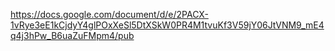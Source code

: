https://docs.google.com/document/d/e/2PACX-1vRye3eE1kCjdyY4glPOxXeSl5DtXSkW0PR4M1tvuKf3V59jY06JtVNM9_mE4q4j3hPw_B6uaZuFMpm4/pub
